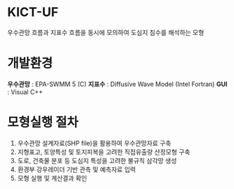 # KICT-UF
우수관망 흐름과 지표수 흐름을 동시에 모의하여 도심지 침수를 해석하는 모형
# 개발환경
**우수관망** : EPA-SWMM 5 (C)
**지표수** : Diffusive Wave Model (Intel Fortran)
**GUI** : Visual C++
# 모형실행 절차
1. 우수관망 설계자료(SHP file)을 활용하여 우수관망자료 구축
2. 지형표고, 토양특성 및 토지피복을 고려한 직접유출량 산정모형 구축
3. 도로, 건축물 분포 등 도심지 특성을 고려한 불규칙 삼각망 생성
4. 환경부 강우레이더 기반 관측 및 예측자료 입력
5. 모형 실행 및 계산결과 확인
